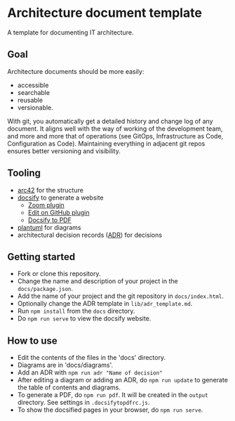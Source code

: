 # Architecture document template

A template for documenting IT architecture.

## Goal

Architecture documents should be more easily:

- accessible
- searchable
- reusable
- versionable.

With git, you automatically get a detailed history and change log of any document. It aligns well with the way of working of the development team, and more and more that of operations (see GitOps, Infrastructure as Code, Configuration as Code). Maintaining everything in adjacent git repos ensures better versioning and visibility.

## Tooling

- [arc42](https://arc42.org/overview/) for the structure
- [docsify](https://docsify.js.org/#/) to generate a website
  - [Zoom plugin](https://docsify.now.sh/plugins?id=zoom-image)
  - [Edit on GitHub plugin]()
  - [Docsify to PDF](https://docsify.now.sh/plugins?id=edit-on-github)
- [plantuml](https://plantuml.com/) for diagrams
- architectural decision records ([ADR](https://adr.github.io/)) for decisions

## Getting started

- Fork or clone this repository.
- Change the name and description of your project in the `docs/package.json`.
- Add the name of your project and the git repository in `docs/index.html`.
- Optionally change the ADR template in `lib/adr_template.md`.
- Run `npm install` from the `docs` directory.
- Do `npm run serve` to view the docsify website.

## How to use

- Edit the contents of the files in the 'docs' directory.
- Diagrams are in 'docs/diagrams'.
- Add an ADR with `npm run adr "Name of decision"`
- After editing a diagram or adding an ADR, do `npm run update` to generate the table of contents and diagrams.
- To generate a PDF, do `npm run pdf`. It will be created in the `output` directory. See settings in `.docsifytopdfrc.js`.
- To show the docsified pages in your browser, do `npm run serve`.